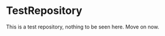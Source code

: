 TestRepository
==============

This is a test repository, nothing to be seen here. Move on now.  
 
 
   
   
   
       
                    
          
               
                
          
       
        
       
    
     
    
  
  
 
 
 
